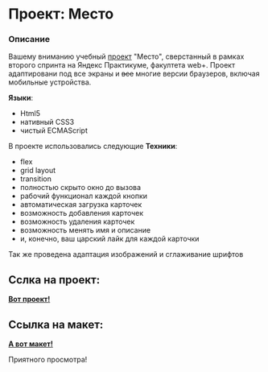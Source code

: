 # Проект: Место

### Описание

Вашему вниманию учебный [проект](https://norchah.github.io/mesto-project//index.html) "Место", сверстанный в рамках второго спринта на Яндекс Практикуме, факултета web+. Проект адаптировани под все экраны и ~~все~~ многие версии браузеров, включая мобильные устройства.

**Языки**:

- Html5
- нативный CSS3
- чистый ECMAScript

В проекте использовались следующие **Техники**:

- flex
- grid layout
- transition
- полностью скрыто окно до вызова
- рабочий функционал каждой кнопки
- автоматическая загрузка карточек
- возможность добавления карточек
- возможность удаления карточек
- возможность менять имя и описание
- и, конечно, ваш царский лайк для каждой карточки

Так же проведена адаптация изображений и сглаживание шрифтов

## Сслка на проект:

**[Вот проект!](https://norchah.github.io/mesto-project//index.html)**

## Ссылка на макет:

**[А вот макет!](https://www.figma.com/file/2cn9N9jSkmxD84oJik7xL7/JavaScript.-Sprint-4?node-id=0%3A1)**

Приятного просмотра!
